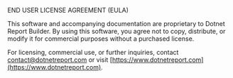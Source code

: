 END USER LICENSE AGREEMENT (EULA)

This software and accompanying documentation are proprietary to Dotnet Report Builder. 
By using this software, you agree not to copy, distribute, or modify it for commercial purposes without a purchased license.

For licensing, commercial use, or further inquiries, contact [contact@dotnetreport.com](mailto:contact@dotnetreport.com) or visit [https://www.dotnetreport.com](https://www.dotnetreport.com).

